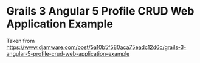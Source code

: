 # Grails 3 Angular 5 Profile CRUD Web Application Example

Taken from
https://www.djamware.com/post/5a10b5f580aca75eadc12d6c/grails-3-angular-5-profile-crud-web-application-example
